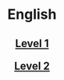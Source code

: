 <h1> 
<p align="center">
English
</p>
</h1>

<h2>
<p align="center">
  <a href="https://english-homework.github.io/EFKBP/FR/FR_A">Level 1</a>
  <br>
</p>
<p align="center">
  <a href="https://english-homework.github.io/EFKBP/FR/FR_B">Level 2</a>
  <br>
</p>
</h2>
<!--<p align="center">
  <a href="https://english-homework.github.io/EFKBP/FR/FR_C">Year 3</a>
  <br>
</p>
<p align="center">
  <a href="https://english-homework.github.io/EFKBP/FR/FR_D">Year 4</a>
  <br>
</p>
</h4>-->

